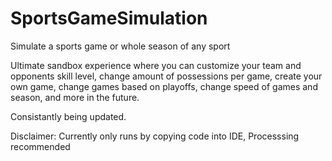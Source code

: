 # SportsGameSimulation
Simulate a sports game or whole season of any sport

Ultimate sandbox experience where you can customize your team and opponents skill level, change amount of possessions per game, create your own game, change games based on playoffs, change speed of games and season, and more in the future.

Consistantly being updated.

Disclaimer: Currently only runs by copying code into IDE, Processsing recommended
